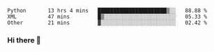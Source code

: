 <!--START_SECTION:waka-->

```text
Python       13 hrs 4 mins   ██████████████████████▒░░   88.88 %
XML          47 mins         █▒░░░░░░░░░░░░░░░░░░░░░░░   05.33 %
Other        21 mins         ▓░░░░░░░░░░░░░░░░░░░░░░░░   02.42 %
```

<!--END_SECTION:waka-->

### Hi there 👋

<!--
**DnC275/DnC275** is a ✨ _special_ ✨ repository because its `README.md` (this file) appears on your GitHub profile.

Here are some ideas to get you started:

- 🔭 I’m currently working on ...
- 🌱 I’m currently learning ...
- 👯 I’m looking to collaborate on ...
- 🤔 I’m looking for help with ...
- 💬 Ask me about ...
- 📫 How to reach me: ...
- 😄 Pronouns: ...
- ⚡ Fun fact: ...
-->
